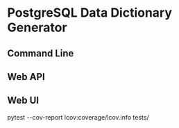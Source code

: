 # PostgreSQL Data Dictionary Generator

## Command Line


## Web API


## Web UI


pytest --cov-report lcov:coverage/lcov.info tests/